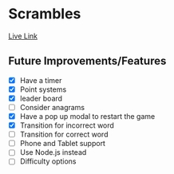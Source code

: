 # Scrambles

[Live Link][link]

[link]: http://scrambles.herokuapp.com/

## Future Improvements/Features

- [x] Have a timer
- [x] Point systems
- [x] leader board
- [ ] Consider anagrams
- [x] Have a pop up modal to restart the game
- [x] Transition for incorrect word
- [ ] Transition for correct word
- [ ] Phone and Tablet support
- [ ] Use Node.js instead
- [ ] Difficulty options
